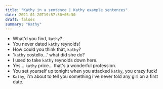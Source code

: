 ```yaml
---
title: "Kathy in a sentence | Kathy example sentences"
date: 2021-01-20T19:57:50+05:30
draft: falses
summary: "Kathy"
---
```

- What'd you find, `kathy`?
- You never dated `kathy` reynolds!
- How could you think that, `kathy`?
- '`kathy` costello...' what did she do?
- I used to take `kathy` reynolds down here.
- Yes... `kathy` price... that's a wonderful profession.
- You set yourself up tonight when you attacked `kathy`, you crazy fuck!
- `Kathy`, i'm about to tell you something i've never told any girl on a first date.
                 
